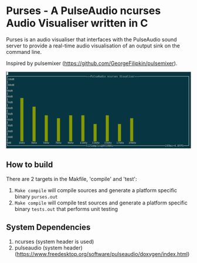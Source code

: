 # Purses - A PulseAudio ncurses Audio Visualiser written in C 
Purses is an audio visualiser that interfaces with the PulseAudio sound server to provide a real-time audio visualisation of an output sink on the command line.
 
Inspired by pulsemixer (https://github.com/GeorgeFilipkin/pulsemixer).

![Visualiser Screenshot Example](example.png)

## How to build

There are 2 targets in the Makfile, 'compile' and 'test':
1. `Make compile` will compile sources and generate a platform specific binary `purses.out`
2. `Make compile` will compile test sources and generate a platform specific binary `tests.out` that performs unit testing

## System Dependencies 
1. ncurses (system header is used)
2. pulseaudio (system header) (https://www.freedesktop.org/software/pulseaudio/doxygen/index.html)
